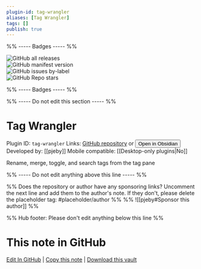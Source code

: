 ```yaml
---
plugin-id: tag-wrangler
aliases: [Tag Wrangler]
tags: []
publish: true
---
```


%% ----- Badges ----- %%

![GitHub all releases](https://img.shields.io/github/downloads/pjeby/tag-wrangler/total?color=573E7A&logo=github&style=for-the-badge)  
![GitHub manifest version](https://img.shields.io/github/manifest-json/v/pjeby/tag-wrangler?color=573E7A&logo=github&style=for-the-badge)  
![GitHub issues by-label](https://img.shields.io/github/issues/pjeby/tag-wrangler/help%20wanted?color=573E7A&logo=github&style=for-the-badge)  
![GitHub Repo stars](https://img.shields.io/github/stars/pjeby/tag-wrangler?color=573E7A&logo=github&style=for-the-badge)

%% ----- Badges ----- %%

%% ----- Do not edit this section ----- %%

# Tag Wrangler

Plugin ID: `tag-wrangler`
Links: [GitHub repository](https://github.com/pjeby/tag-wrangler) or [<button id=HH>Open in Obsidian</button>](obsidian://show-plugin?id=tag-wrangler)
Developed by: [[pjeby]]
Mobile compatible: [[Desktop-only plugins|No]]

Rename, merge, toggle, and search tags from the tag pane

%% ----- Do not edit anything above this line ----- %%

%% Does the repository or author have any sponsoring links? Uncomment the next line and add them to the author's note. If they don't, please delete the placeholder tag: #placeholder/author %%
%% ![[pjeby#Sponsor this author]] %%

%% Hub footer: Please don't edit anything below this line %%

# This note in GitHub

<span class="git-footer">[Edit In GitHub](https://github.dev/obsidian-community/obsidian-hub/blob/main/02%20-%20Community%20Expansions/02.05%20All%20Community%20Expansions/Plugins/tag-wrangler.md "git-hub-edit-note") | [Copy this note](https://raw.githubusercontent.com/obsidian-community/obsidian-hub/main/02%20-%20Community%20Expansions/02.05%20All%20Community%20Expansions/Plugins/tag-wrangler.md "git-hub-copy-note") | [Download this vault](https://github.com/obsidian-community/obsidian-hub/archive/refs/heads/main.zip "git-hub-download-vault") </span>
